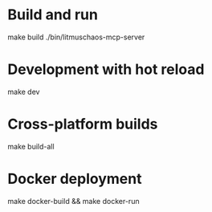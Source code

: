 # Build and run
make build
./bin/litmuschaos-mcp-server

# Development with hot reload
make dev

# Cross-platform builds
make build-all

# Docker deployment
make docker-build && make docker-run
